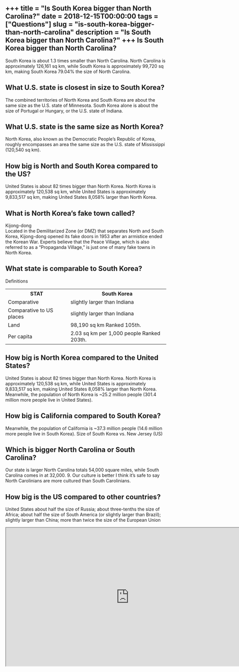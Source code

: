 +++
title = "Is South Korea bigger than North Carolina?"
date = 2018-12-15T00:00:00
tags = ["Questions"]
slug = "is-south-korea-bigger-than-north-carolina"
description = "Is South Korea bigger than North Carolina?"
+++
Is South Korea bigger than North Carolina?
------------------------------------------

South Korea is about 1.3 times smaller than North Carolina. North Carolina is approximately 126,161 sq km, while South Korea is approximately 99,720 sq km, making South Korea 79.04% the size of North Carolina.

What U.S. state is closest in size to South Korea?
--------------------------------------------------

The combined territories of North Korea and South Korea are about the same size as the U.S. state of Minnesota. South Korea alone is about the size of Portugal or Hungary, or the U.S. state of Indiana.

What U.S. state is the same size as North Korea?
------------------------------------------------

North Korea, also known as the Democratic People’s Republic of Korea, roughly encompasses an area the same size as the U.S. state of Mississippi (120,540 sq km).

How big is North and South Korea compared to the US?
----------------------------------------------------

United States is about 82 times bigger than North Korea. North Korea is approximately 120,538 sq km, while United States is approximately 9,833,517 sq km, making United States 8,058% larger than North Korea.

What is North Korea’s fake town called?
---------------------------------------

Kijong-dong  
Located in the Demilitarized Zone (or DMZ) that separates North and South Korea, Kijong-dong opened its fake doors in 1953 after an armistice ended the Korean War. Experts believe that the Peace Village, which is also referred to as a “Propaganda Village,” is just one of many fake towns in North Korea.

What state is comparable to South Korea?
----------------------------------------

Definitions

<table><tr><th>STAT</th><th>South Korea</th></tr><tr><td>Comparative</td><td>slightly larger than Indiana</td></tr><tr><td>Comparative to US places</td><td>slightly larger than Indiana</td></tr><tr><td>Land</td><td>98,190 sq km Ranked 105th.</td></tr><tr><td>Per capita</td><td>2.03 sq km per 1,000 people Ranked 203th.</td></tr></table>

How big is North Korea compared to the United States?
-----------------------------------------------------

United States is about 82 times bigger than North Korea. North Korea is approximately 120,538 sq km, while United States is approximately 9,833,517 sq km, making United States 8,058% larger than North Korea. Meanwhile, the population of North Korea is ~25.2 million people (301.4 million more people live in United States).

How big is California compared to South Korea?
----------------------------------------------

Meanwhile, the population of California is ~37.3 million people (14.6 million more people live in South Korea). Size of South Korea vs. New Jersey (US)

Which is bigger North Carolina or South Carolina?
-------------------------------------------------

Our state is larger North Carolina totals 54,000 square miles, while South Carolina comes in at 32,000. 9. Our culture is better I think it’s safe to say North Carolinians are more cultured than South Carolinians.

How big is the US compared to other countries?
----------------------------------------------

United States about half the size of Russia; about three-tenths the size of Africa; about half the size of South America (or slightly larger than Brazil); slightly larger than China; more than twice the size of the European Union

<iframe allow="accelerometer; autoplay; clipboard-write; encrypted-media; gyroscope; picture-in-picture" allowfullscreen="" class="__youtube_prefs__  epyt-is-override  no-lazyload" data-no-lazy="1" data-origheight="433" data-origwidth="770" data-skipgform_ajax_framebjll="" height="433" id="_ytid_41680" loading="lazy" src="https://www.youtube.com/embed/lM0hZt91SW8?enablejsapi=1&autoplay=0&cc_load_policy=0&cc_lang_pref=&iv_load_policy=1&loop=0&modestbranding=0&rel=1&fs=1&playsinline=0&autohide=2&theme=dark&color=red&controls=1&" title="YouTube player" width="770"></iframe>